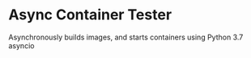 # Async Container Tester


Asynchronously builds images, and starts containers using Python 3.7 asyncio